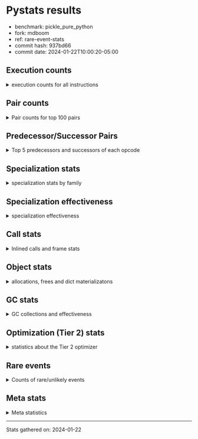 
# Pystats results

- benchmark: pickle_pure_python
- fork: mdboom
- ref: rare-event-stats
- commit hash: 937bd66
- commit date: 2024-01-22T10:00:20-05:00

## Execution counts

<details>
<summary> execution counts for all instructions </summary>

|Name | Count | Self | Cumulative | Miss ratio | 
|---|---:|---:|---:|---:|
| LOAD_FAST | 321,461,040 | 24.9% | 24.9% |  |
| LOAD_ATTR_INSTANCE_VALUE | 110,078,840 | 8.5% | 33.4% |  |
| POP_JUMP_IF_FALSE | 75,776,000 | 5.9% | 39.2% |  |
| STORE_FAST | 64,927,120 | 5.0% | 44.3% |  |
| RESUME_CHECK | 55,372,380 | 4.3% | 48.5% |  |
| LOAD_GLOBAL_BUILTIN | 53,451,940 | 4.1% | 52.7% |  |
| LOAD_CONST | 47,360,000 | 3.7% | 56.3% |  |
| POP_TOP | 40,806,480 | 3.2% | 59.5% |  |
| RETURN_CONST | 35,072,000 | 2.7% | 62.2% |  |
| LOAD_GLOBAL_MODULE | 34,124,200 | 2.6% | 64.9% |  |
| COMPARE_OP_INT | 28,133,200 | 2.2% | 67.0% | 0.8% |
| LOAD_ATTR_METHOD_WITH_VALUES | 28,031,580 | 2.2% | 69.2% |  |
| CALL_PY_EXACT_ARGS | 26,135,880 | 2.0% | 71.2% | 4.9% |
| POP_JUMP_IF_NONE | 21,811,200 | 1.7% | 72.9% |  |
| LOAD_ATTR_METHOD_LAZY_DICT | 21,350,300 | 1.7% | 74.6% |  |
| TO_BOOL_ALWAYS_TRUE | 21,199,200 | 1.6% | 76.2% | 0.4% |
| RETURN_VALUE | 20,377,740 | 1.6% | 77.8% |  |
| LOAD_ATTR_METHOD_NO_DICT | 18,790,220 | 1.5% | 79.2% |  |
| CALL_BUILTIN_O | 18,227,000 | 1.4% | 80.6% |  |
| TO_BOOL_BOOL | 16,050,880 | 1.2% | 81.9% |  |
| PUSH_NULL | 14,618,000 | 1.1% | 83.0% |  |
| LOAD_ATTR_NONDESCRIPTOR_WITH_VALUES | 14,335,860 | 1.1% | 84.1% |  |
| CALL_BUILTIN_FAST | 14,156,400 | 1.1% | 85.2% |  |
| CALL_METHOD_DESCRIPTOR_FAST | 13,849,540 | 1.1% | 86.3% |  |
| POP_JUMP_IF_TRUE | 13,465,600 | 1.0% | 87.3% |  |
| CALL_BOUND_METHOD_EXACT_ARGS | 13,337,240 | 1.0% | 88.4% |  |
| CALL_METHOD_DESCRIPTOR_O | 13,286,360 | 1.0% | 89.4% |  |
| BINARY_OP | 12,472,500 | 1.0% | 90.4% |  |
| IS_OP | 12,262,400 | 0.9% | 91.3% |  |
| LOAD_FAST_LOAD_FAST | 11,878,400 | 0.9% | 92.2% |  |
| CALL_LEN | 10,239,800 | 0.8% | 93.0% |  |
| CALL | 8,228,780 | 0.6% | 93.7% |  |
| CALL_METHOD_DESCRIPTOR_NOARGS | 8,140,700 | 0.6% | 94.3% |  |
| CALL_PY_WITH_DEFAULTS | 7,935,900 | 0.6% | 94.9% |  |
| CALL_TYPE_1 | 6,118,320 | 0.5% | 95.4% |  |
| JUMP_FORWARD | 5,785,600 | 0.4% | 95.8% |  |
| CONTAINS_OP | 5,120,000 | 0.4% | 96.2% |  |
| BUILD_TUPLE | 5,094,480 | 0.4% | 96.6% |  |
| STORE_SUBSCR_DICT | 5,043,180 | 0.4% | 97.0% |  |
| TO_BOOL_INT | 5,043,180 | 0.4% | 97.4% |  |
| CALL_METHOD_DESCRIPTOR_FAST_WITH_KEYWORDS | 4,761,560 | 0.4% | 97.8% |  |
| EXTENDED_ARG | 4,736,000 | 0.4% | 98.1% |  |
| FOR_ITER_LIST | 4,377,540 | 0.3% | 98.5% |  |
| JUMP_BACKWARD | 4,254,720 | 0.3% | 98.8% |  |
| STORE_FAST_STORE_FAST | 3,404,800 | 0.3% | 99.1% |  |
| UNPACK_SEQUENCE_TWO_TUPLE | 3,404,760 | 0.3% | 99.3% |  |
| BINARY_SUBSCR_TUPLE_INT | 1,766,360 | 0.1% | 99.5% |  |
| COMPARE_OP | 1,373,440 | 0.1% | 99.6% |  |
| STORE_ATTR_INSTANCE_VALUE | 1,151,700 | 0.1% | 99.6% |  |
| COPY | 819,200 | 0.1% | 99.7% |  |
| SWAP | 742,400 | 0.1% | 99.8% |  |
| LOAD_ATTR | 543,720 | 0.0% | 99.8% |  |
| NOP | 307,280 | 0.0% | 99.8% |  |
| GET_ITER | 257,360 | 0.0% | 99.9% |  |
| LOAD_ATTR_MODULE | 256,160 | 0.0% | 99.9% |  |
| CALL_BUILTIN_CLASS | 256,000 | 0.0% | 99.9% |  |
| CALL_KW | 204,800 | 0.0% | 99.9% |  |
| CALL_ISINSTANCE | 153,520 | 0.0% | 99.9% |  |
| FOR_ITER_TUPLE | 133,080 | 0.0% | 99.9% |  |
| POP_JUMP_IF_NOT_NONE | 128,000 | 0.0% | 99.9% |  |
| TO_BOOL_NONE | 102,760 | 0.0% | 99.9% | 73.2% |
| INTERPRETER_EXIT | 102,420 | 0.0% | 100.0% |  |
| BUILD_MAP | 102,400 | 0.0% | 100.0% |  |
| EXIT_INIT_CHECK | 76,780 | 0.0% | 100.0% |  |
| CALL_ALLOC_AND_ENTER_INIT | 76,780 | 0.0% | 100.0% |  |
| COMPARE_OP_STR | 76,740 | 0.0% | 100.0% |  |
| TO_BOOL | 52,240 | 0.0% | 100.0% |  |
| BINARY_SUBSCR_LIST_INT | 51,180 | 0.0% | 100.0% |  |
| CALL_FUNCTION_EX | 25,760 | 0.0% | 100.0% |  |
| LOAD_FAST_CHECK | 25,600 | 0.0% | 100.0% |  |
| BINARY_OP_ADD_INT | 25,580 | 0.0% | 100.0% |  |
| BINARY_SUBSCR_DICT | 25,580 | 0.0% | 100.0% |  |
| LOAD_GLOBAL | 4,040 | 0.0% | 100.0% |  |
| FOR_ITER_RANGE | 1,340 | 0.0% | 100.0% |  |
| STORE_ATTR | 600 | 0.0% | 100.0% |  |
| RESUME | 580 | 0.0% | 100.0% |  |
| FOR_ITER | 240 | 0.0% | 100.0% |  |
| LOAD_DEREF | 240 | 0.0% | 100.0% |  |
| BINARY_SUBSCR | 160 | 0.0% | 100.0% |  |
| BUILD_LIST | 80 | 0.0% | 100.0% |  |
| CALL_INTRINSIC_1 | 80 | 0.0% | 100.0% |  |
| COPY_FREE_VARS | 80 | 0.0% | 100.0% |  |
| LIST_EXTEND | 80 | 0.0% | 100.0% |  |
| UNPACK_SEQUENCE | 80 | 0.0% | 100.0% |  |
| BINARY_OP_SUBTRACT_FLOAT | 60 | 0.0% | 100.0% |  |
| LOAD_ATTR_WITH_HINT | 60 | 0.0% | 100.0% |  |
| STORE_SUBSCR | 40 | 0.0% | 100.0% |  |


</details>

## Pair counts

<details>
<summary> Pair counts for top 100 pairs </summary>

|Pair | Count | Self | Cumulative | 
|---|---:|---:|---:|
| LOAD_FAST LOAD_ATTR_INSTANCE_VALUE | 110,077,680 | 8.5% | 8.5% |
| STORE_FAST LOAD_FAST | 53,330,160 | 4.1% | 12.6% |
| POP_JUMP_IF_FALSE LOAD_FAST | 47,616,000 | 3.7% | 16.3% |
| RESUME_CHECK LOAD_FAST | 47,231,600 | 3.7% | 20.0% |
| LOAD_GLOBAL_BUILTIN LOAD_FAST | 40,959,400 | 3.2% | 23.1% |
| RETURN_CONST POP_TOP | 27,084,800 | 2.1% | 25.2% |
| CALL_PY_EXACT_ARGS RESUME_CHECK | 26,111,500 | 2.0% | 27.3% |
| LOAD_FAST POP_JUMP_IF_NONE | 21,811,200 | 1.7% | 28.9% |
| TO_BOOL_ALWAYS_TRUE POP_JUMP_IF_FALSE | 21,197,780 | 1.6% | 30.6% |
| LOAD_ATTR_INSTANCE_VALUE TO_BOOL_ALWAYS_TRUE | 21,197,720 | 1.6% | 32.2% |
| LOAD_ATTR_METHOD_WITH_VALUES LOAD_FAST | 20,018,860 | 1.5% | 33.8% |
| LOAD_FAST LOAD_ATTR_METHOD_WITH_VALUES | 20,018,520 | 1.5% | 35.3% |
| COMPARE_OP_INT POP_JUMP_IF_FALSE | 20,013,980 | 1.5% | 36.9% |
| LOAD_CONST COMPARE_OP_INT | 19,834,300 | 1.5% | 38.4% |
| LOAD_FAST CALL_BUILTIN_O | 18,124,480 | 1.4% | 39.8% |
| LOAD_FAST CALL_PY_EXACT_ARGS | 18,047,520 | 1.4% | 41.2% |
| LOAD_FAST LOAD_CONST | 17,894,400 | 1.4% | 42.6% |
| TO_BOOL_BOOL POP_JUMP_IF_FALSE | 15,641,420 | 1.2% | 43.8% |
| POP_JUMP_IF_NONE LOAD_FAST | 15,616,000 | 1.2% | 45.0% |
| LOAD_FAST PUSH_NULL | 14,336,000 | 1.1% | 46.1% |
| LOAD_FAST LOAD_ATTR_NONDESCRIPTOR_WITH_VALUES | 13,977,480 | 1.1% | 47.2% |
| POP_TOP RETURN_CONST | 13,875,200 | 1.1% | 48.3% |
| CALL_METHOD_DESCRIPTOR_FAST STORE_FAST | 13,849,540 | 1.1% | 49.3% |
| RETURN_VALUE POP_TOP | 13,440,000 | 1.0% | 50.4% |
| LOAD_ATTR_INSTANCE_VALUE LOAD_ATTR_METHOD_LAZY_DICT | 13,337,520 | 1.0% | 51.4% |
| CALL_BOUND_METHOD_EXACT_ARGS RESUME_CHECK | 13,337,240 | 1.0% | 52.4% |
| CALL_METHOD_DESCRIPTOR_O RETURN_VALUE | 13,260,780 | 1.0% | 53.5% |
| LOAD_ATTR_METHOD_LAZY_DICT LOAD_FAST | 13,260,780 | 1.0% | 54.5% |
| LOAD_FAST CALL_METHOD_DESCRIPTOR_O | 13,260,760 | 1.0% | 55.5% |
| POP_TOP LOAD_FAST | 12,335,360 | 1.0% | 56.5% |
| IS_OP POP_JUMP_IF_FALSE | 12,262,400 | 0.9% | 57.4% |
| POP_JUMP_IF_FALSE LOAD_GLOBAL_BUILTIN | 11,186,960 | 0.9% | 58.3% |
| STORE_FAST LOAD_GLOBAL_BUILTIN | 11,186,840 | 0.9% | 59.2% |
| LOAD_ATTR_INSTANCE_VALUE LOAD_CONST | 10,137,380 | 0.8% | 59.9% |
| CALL_LEN STORE_FAST | 10,086,240 | 0.8% | 60.7% |
| LOAD_CONST LOAD_FAST | 8,576,000 | 0.7% | 61.4% |
| LOAD_ATTR_INSTANCE_VALUE STORE_FAST | 8,243,040 | 0.6% | 62.0% |
| POP_JUMP_IF_TRUE LOAD_FAST | 8,140,800 | 0.6% | 62.7% |
| LOAD_ATTR_NONDESCRIPTOR_WITH_VALUES COMPARE_OP_INT | 8,115,040 | 0.6% | 63.3% |
| LOAD_FAST LOAD_ATTR_METHOD_LAZY_DICT | 8,012,680 | 0.6% | 63.9% |
| LOAD_ATTR_METHOD_LAZY_DICT CALL_METHOD_DESCRIPTOR_NOARGS | 8,012,680 | 0.6% | 64.5% |
| POP_JUMP_IF_FALSE RETURN_CONST | 7,961,600 | 0.6% | 65.1% |
| COMPARE_OP_INT POP_JUMP_IF_TRUE | 7,961,540 | 0.6% | 65.8% |
| CALL_PY_WITH_DEFAULTS RESUME_CHECK | 7,935,900 | 0.6% | 66.4% |
| LOAD_ATTR_INSTANCE_VALUE LOAD_ATTR_METHOD_WITH_VALUES | 7,935,880 | 0.6% | 67.0% |
| CALL_METHOD_DESCRIPTOR_NOARGS LOAD_FAST | 7,859,180 | 0.6% | 67.6% |
| LOAD_FAST TO_BOOL_BOOL | 7,859,160 | 0.6% | 68.2% |
| LOAD_ATTR_INSTANCE_VALUE TO_BOOL_BOOL | 7,833,320 | 0.6% | 68.8% |
| PUSH_NULL LOAD_FAST | 7,782,560 | 0.6% | 69.4% |
| RETURN_CONST STORE_FAST | 7,782,400 | 0.6% | 70.0% |
| RESUME_CHECK RETURN_CONST | 7,782,380 | 0.6% | 70.6% |
| CALL_BUILTIN_O CALL_METHOD_DESCRIPTOR_FAST | 7,782,360 | 0.6% | 71.2% |
| LOAD_ATTR_INSTANCE_VALUE LOAD_ATTR_METHOD_NO_DICT | 7,782,360 | 0.6% | 71.8% |
| LOAD_ATTR_METHOD_NO_DICT LOAD_GLOBAL_BUILTIN | 7,782,360 | 0.6% | 72.4% |
| LOAD_ATTR_METHOD_WITH_VALUES CALL_PY_WITH_DEFAULTS | 7,782,360 | 0.6% | 73.0% |
| CALL RESUME_CHECK | 7,731,680 | 0.6% | 73.6% |
| LOAD_FAST CALL_BUILTIN_FAST | 7,679,680 | 0.6% | 74.2% |
| LOAD_FAST CALL | 7,656,240 | 0.6% | 74.8% |
| CALL_BUILTIN_FAST BINARY_OP | 7,654,240 | 0.6% | 75.4% |
| LOAD_GLOBAL_MODULE LOAD_CONST | 7,654,240 | 0.6% | 76.0% |
| LOAD_GLOBAL_MODULE LOAD_GLOBAL_MODULE | 7,654,160 | 0.6% | 76.6% |
| POP_JUMP_IF_FALSE LOAD_GLOBAL_MODULE | 6,911,800 | 0.5% | 77.1% |
| LOAD_ATTR_INSTANCE_VALUE LOAD_FAST | 6,860,740 | 0.5% | 77.6% |
| RETURN_VALUE CALL_BOUND_METHOD_EXACT_ARGS | 6,783,920 | 0.5% | 78.2% |
| CALL_BUILTIN_FAST STORE_FAST | 6,374,220 | 0.5% | 78.7% |
| LOAD_FAST LOAD_GLOBAL_BUILTIN | 6,220,480 | 0.5% | 79.1% |
| LOAD_FAST LOAD_GLOBAL_MODULE | 6,195,000 | 0.5% | 79.6% |
| LOAD_ATTR_INSTANCE_VALUE LOAD_GLOBAL_MODULE | 6,143,600 | 0.5% | 80.1% |
| PUSH_NULL LOAD_FAST_LOAD_FAST | 6,118,400 | 0.5% | 80.6% |
| LOAD_ATTR_METHOD_NO_DICT LOAD_FAST | 6,092,740 | 0.5% | 81.0% |
| LOAD_GLOBAL_MODULE IS_OP | 6,092,740 | 0.5% | 81.5% |
| LOAD_CONST LOAD_GLOBAL_MODULE | 6,092,680 | 0.5% | 82.0% |
| POP_JUMP_IF_NONE LOAD_GLOBAL_BUILTIN | 6,092,680 | 0.5% | 82.5% |
| LOAD_GLOBAL_MODULE CALL_BUILTIN_FAST | 6,092,680 | 0.5% | 82.9% |
| LOAD_FAST_LOAD_FAST CALL_PY_EXACT_ARGS | 6,067,080 | 0.5% | 83.4% |
| CALL_TYPE_1 STORE_FAST | 6,041,580 | 0.5% | 83.9% |
| LOAD_GLOBAL_BUILTIN IS_OP | 6,041,580 | 0.5% | 84.3% |
| LOAD_GLOBAL_BUILTIN STORE_FAST | 6,041,580 | 0.5% | 84.8% |
| LOAD_FAST CALL_METHOD_DESCRIPTOR_FAST | 6,041,560 | 0.5% | 85.3% |
| LOAD_FAST CALL_TYPE_1 | 6,041,560 | 0.5% | 85.7% |
| LOAD_ATTR_NONDESCRIPTOR_WITH_VALUES LOAD_ATTR_METHOD_NO_DICT | 6,041,560 | 0.5% | 86.2% |
| BINARY_OP CALL_BOUND_METHOD_EXACT_ARGS | 5,836,560 | 0.5% | 86.6% |
| JUMP_FORWARD LOAD_FAST | 5,580,800 | 0.4% | 87.1% |
| POP_JUMP_IF_TRUE LOAD_GLOBAL_BUILTIN | 5,324,560 | 0.4% | 87.5% |
| LOAD_FAST CALL_LEN | 5,196,440 | 0.4% | 87.9% |
| CALL_BUILTIN_O LOAD_FAST | 5,119,940 | 0.4% | 88.3% |
| LOAD_FAST_LOAD_FAST BUILD_TUPLE | 5,068,800 | 0.4% | 88.7% |
| LOAD_ATTR_INSTANCE_VALUE CONTAINS_OP | 5,068,760 | 0.4% | 89.1% |
| POP_TOP LOAD_FAST_LOAD_FAST | 5,043,200 | 0.4% | 89.5% |
| BUILD_TUPLE LOAD_FAST | 5,043,200 | 0.4% | 89.9% |
| CONTAINS_OP POP_JUMP_IF_TRUE | 5,043,200 | 0.4% | 90.2% |
| LOAD_GLOBAL_MODULE RETURN_VALUE | 5,043,180 | 0.4% | 90.6% |
| STORE_SUBSCR_DICT RETURN_CONST | 5,043,180 | 0.4% | 91.0% |
| TO_BOOL_INT POP_JUMP_IF_FALSE | 5,043,180 | 0.4% | 91.4% |
| CALL_BUILTIN_O STORE_SUBSCR_DICT | 5,043,160 | 0.4% | 91.8% |
| LOAD_ATTR_INSTANCE_VALUE CALL_LEN | 5,043,160 | 0.4% | 92.2% |
| LOAD_ATTR_INSTANCE_VALUE LOAD_GLOBAL_BUILTIN | 5,043,160 | 0.4% | 92.6% |
| LOAD_ATTR_INSTANCE_VALUE TO_BOOL_INT | 5,043,160 | 0.4% | 93.0% |
| LOAD_CONST LOAD_CONST | 4,966,400 | 0.4% | 93.4% |
| LOAD_FAST LOAD_ATTR_METHOD_NO_DICT | 4,940,560 | 0.4% | 93.7% |


</details>

## Predecessor/Successor Pairs

<details>
<summary> Top 5 predecessors and successors of each opcode </summary>

### CACHE

<details>
<summary> Successors and predecessors for CACHE </summary>

|Successors | Count | Percentage | 
|---|---:|---:|
| RESUME_CHECK | 102,360 | 99.9% |
| RESUME | 60 | 0.1% |


</details>

### BINARY_SUBSCR

<details>
<summary> Successors and predecessors for BINARY_SUBSCR </summary>

|Predecessors | Count | Percentage | 
|---|---:|---:|
| LOAD_CONST | 80 | 50.0% |
| LOAD_FAST | 80 | 50.0% |

|Successors | Count | Percentage | 
|---|---:|---:|
| CALL | 40 | 25.0% |
| STORE_FAST | 40 | 25.0% |
| BINARY_SUBSCR_TUPLE_INT | 40 | 25.0% |
| BINARY_SUBSCR_DICT | 20 | 12.5% |
| BINARY_SUBSCR_LIST_INT | 20 | 12.5% |


</details>

### EXIT_INIT_CHECK

<details>
<summary> Successors and predecessors for EXIT_INIT_CHECK </summary>

|Predecessors | Count | Percentage | 
|---|---:|---:|
| RETURN_CONST | 76,780 | 100.0% |

|Successors | Count | Percentage | 
|---|---:|---:|
| RETURN_VALUE | 76,780 | 100.0% |


</details>

### GET_ITER

<details>
<summary> Successors and predecessors for GET_ITER </summary>

|Predecessors | Count | Percentage | 
|---|---:|---:|
| LOAD_FAST | 231,760 | 90.1% |
| CALL_METHOD_DESCRIPTOR_FAST_WITH_KEYWORDS | 25,580 | 9.9% |
| CALL | 20 | 0.0% |

|Successors | Count | Percentage | 
|---|---:|---:|
| FOR_ITER_LIST | 204,740 | 79.6% |
| FOR_ITER_TUPLE | 52,440 | 20.4% |
| FOR_ITER | 120 | 0.0% |
| FOR_ITER_RANGE | 60 | 0.0% |


</details>

### INTERPRETER_EXIT

<details>
<summary> Successors and predecessors for INTERPRETER_EXIT </summary>

|Predecessors | Count | Percentage | 
|---|---:|---:|
| RETURN_CONST | 102,420 | 100.0% |


</details>

### NOP

<details>
<summary> Successors and predecessors for NOP </summary>

|Predecessors | Count | Percentage | 
|---|---:|---:|
| STORE_FAST | 204,800 | 66.6% |
| STORE_ATTR_INSTANCE_VALUE | 76,780 | 25.0% |
| POP_JUMP_IF_FALSE | 25,600 | 8.3% |
| POP_TOP | 80 | 0.0% |
| STORE_ATTR | 20 | 0.0% |

|Successors | Count | Percentage | 
|---|---:|---:|
| LOAD_GLOBAL_BUILTIN | 204,680 | 66.6% |
| LOAD_FAST | 102,400 | 33.3% |
| LOAD_GLOBAL | 120 | 0.0% |
| LOAD_DEREF | 80 | 0.0% |


</details>

### POP_TOP

<details>
<summary> Successors and predecessors for POP_TOP </summary>

|Predecessors | Count | Percentage | 
|---|---:|---:|
| RETURN_CONST | 27,084,800 | 66.4% |
| RETURN_VALUE | 13,440,000 | 32.9% |
| CALL_BUILTIN_O | 153,560 | 0.4% |
| POP_JUMP_IF_FALSE | 76,800 | 0.2% |
| CALL_FUNCTION_EX | 25,600 | 0.1% |

|Successors | Count | Percentage | 
|---|---:|---:|
| RETURN_CONST | 13,875,200 | 34.0% |
| LOAD_FAST | 12,335,360 | 30.2% |
| LOAD_FAST_LOAD_FAST | 5,043,200 | 12.4% |
| EXTENDED_ARG | 4,736,000 | 11.6% |
| JUMP_BACKWARD | 4,227,840 | 10.4% |


</details>

### PUSH_NULL

<details>
<summary> Successors and predecessors for PUSH_NULL </summary>

|Predecessors | Count | Percentage | 
|---|---:|---:|
| LOAD_FAST | 14,336,000 | 98.1% |
| LOAD_ATTR_MODULE | 230,520 | 1.6% |
| LOAD_ATTR | 51,320 | 0.4% |
| LOAD_DEREF | 160 | 0.0% |

|Successors | Count | Percentage | 
|---|---:|---:|
| LOAD_FAST | 7,782,560 | 53.2% |
| LOAD_FAST_LOAD_FAST | 6,118,400 | 41.9% |
| LOAD_GLOBAL_MODULE | 486,120 | 3.3% |
| CALL | 230,640 | 1.6% |
| LOAD_GLOBAL | 280 | 0.0% |


</details>

### RETURN_VALUE

<details>
<summary> Successors and predecessors for RETURN_VALUE </summary>

|Predecessors | Count | Percentage | 
|---|---:|---:|
| CALL_METHOD_DESCRIPTOR_O | 13,260,780 | 65.1% |
| LOAD_GLOBAL_MODULE | 5,043,180 | 24.7% |
| BINARY_OP | 1,740,820 | 8.5% |
| LOAD_FAST | 128,000 | 0.6% |
| EXIT_INIT_CHECK | 76,780 | 0.4% |

|Successors | Count | Percentage | 
|---|---:|---:|
| POP_TOP | 13,440,000 | 66.0% |
| CALL_BOUND_METHOD_EXACT_ARGS | 6,783,920 | 33.3% |
| LOAD_FAST | 76,780 | 0.4% |
| STORE_FAST | 51,200 | 0.3% |
| UNPACK_SEQUENCE_TWO_TUPLE | 25,560 | 0.1% |


</details>

### STORE_SUBSCR

<details>
<summary> Successors and predecessors for STORE_SUBSCR </summary>

|Predecessors | Count | Percentage | 
|---|---:|---:|
| CALL | 20 | 50.0% |
| CALL_BUILTIN_O | 20 | 50.0% |

|Successors | Count | Percentage | 
|---|---:|---:|
| RETURN_CONST | 20 | 50.0% |
| STORE_SUBSCR_DICT | 20 | 50.0% |


</details>

### TO_BOOL

<details>
<summary> Successors and predecessors for TO_BOOL </summary>

|Predecessors | Count | Percentage | 
|---|---:|---:|
| LOAD_FAST | 51,280 | 98.2% |
| LOAD_ATTR | 220 | 0.4% |
| LOAD_ATTR_INSTANCE_VALUE | 220 | 0.4% |
| TO_BOOL | 200 | 0.4% |
| CALL | 140 | 0.3% |

|Successors | Count | Percentage | 
|---|---:|---:|
| POP_JUMP_IF_TRUE | 51,340 | 98.3% |
| TO_BOOL_BOOL | 320 | 0.6% |
| POP_JUMP_IF_FALSE | 280 | 0.5% |
| TO_BOOL | 200 | 0.4% |
| TO_BOOL_ALWAYS_TRUE | 60 | 0.1% |


</details>

### BINARY_OP

<details>
<summary> Successors and predecessors for BINARY_OP </summary>

|Predecessors | Count | Percentage | 
|---|---:|---:|
| CALL_BUILTIN_FAST | 7,654,240 | 61.4% |
| LOAD_FAST | 4,787,240 | 38.4% |
| LOAD_CONST | 25,640 | 0.2% |
| BINARY_OP | 5,220 | 0.0% |
| CALL | 160 | 0.0% |

|Successors | Count | Percentage | 
|---|---:|---:|
| CALL_BOUND_METHOD_EXACT_ARGS | 5,836,560 | 46.8% |
| LOAD_FAST | 4,787,200 | 38.4% |
| RETURN_VALUE | 1,740,820 | 14.0% |
| CALL_BUILTIN_O | 76,760 | 0.6% |
| LOAD_CONST | 25,600 | 0.2% |


</details>

### BUILD_LIST

<details>
<summary> Successors and predecessors for BUILD_LIST </summary>

|Predecessors | Count | Percentage | 
|---|---:|---:|
| LOAD_FAST | 80 | 100.0% |

|Successors | Count | Percentage | 
|---|---:|---:|
| LOAD_DEREF | 80 | 100.0% |


</details>

### BUILD_MAP

<details>
<summary> Successors and predecessors for BUILD_MAP </summary>

|Predecessors | Count | Percentage | 
|---|---:|---:|
| STORE_ATTR_INSTANCE_VALUE | 76,780 | 75.0% |
| LOAD_FAST | 25,600 | 25.0% |
| STORE_ATTR | 20 | 0.0% |

|Successors | Count | Percentage | 
|---|---:|---:|
| LOAD_FAST | 76,800 | 75.0% |
| CALL_FUNCTION_EX | 25,600 | 25.0% |


</details>

### BUILD_TUPLE

<details>
<summary> Successors and predecessors for BUILD_TUPLE </summary>

|Predecessors | Count | Percentage | 
|---|---:|---:|
| LOAD_FAST_LOAD_FAST | 5,068,800 | 99.5% |
| LOAD_FAST_CHECK | 25,600 | 0.5% |
| LOAD_GLOBAL_MODULE | 60 | 0.0% |
| LOAD_GLOBAL | 20 | 0.0% |

|Successors | Count | Percentage | 
|---|---:|---:|
| LOAD_FAST | 5,043,200 | 99.0% |
| RETURN_VALUE | 25,600 | 0.5% |
| CALL_BUILTIN_FAST | 25,560 | 0.5% |
| STORE_FAST | 80 | 0.0% |
| CALL | 40 | 0.0% |


</details>

### CALL

<details>
<summary> Successors and predecessors for CALL </summary>

|Predecessors | Count | Percentage | 
|---|---:|---:|
| LOAD_FAST | 7,656,240 | 93.0% |
| PUSH_NULL | 230,640 | 2.8% |
| LOAD_ATTR_NONDESCRIPTOR_WITH_VALUES | 179,160 | 2.2% |
| LOAD_FAST_LOAD_FAST | 76,960 | 0.9% |
| LOAD_ATTR_METHOD_LAZY_DICT | 76,840 | 0.9% |

|Successors | Count | Percentage | 
|---|---:|---:|
| RESUME_CHECK | 7,731,680 | 94.0% |
| CALL_BUILTIN_CLASS | 179,200 | 2.2% |
| STORE_FAST | 154,220 | 1.9% |
| LOAD_FAST | 153,820 | 1.9% |
| CALL | 6,800 | 0.1% |


</details>

### CALL_FUNCTION_EX

<details>
<summary> Successors and predecessors for CALL_FUNCTION_EX </summary>

|Predecessors | Count | Percentage | 
|---|---:|---:|
| BUILD_MAP | 25,600 | 99.4% |
| CALL_INTRINSIC_1 | 80 | 0.3% |
| LOAD_FAST | 80 | 0.3% |

|Successors | Count | Percentage | 
|---|---:|---:|
| POP_TOP | 25,600 | 99.4% |
| COPY_FREE_VARS | 80 | 0.3% |
| RESUME_CHECK | 60 | 0.2% |
| RESUME | 20 | 0.1% |


</details>

### CALL_INTRINSIC_1

<details>
<summary> Successors and predecessors for CALL_INTRINSIC_1 </summary>

|Predecessors | Count | Percentage | 
|---|---:|---:|
| LIST_EXTEND | 80 | 100.0% |

|Successors | Count | Percentage | 
|---|---:|---:|
| CALL_FUNCTION_EX | 80 | 100.0% |


</details>

### CALL_KW

<details>
<summary> Successors and predecessors for CALL_KW </summary>

|Predecessors | Count | Percentage | 
|---|---:|---:|
| LOAD_CONST | 204,800 | 100.0% |

|Successors | Count | Percentage | 
|---|---:|---:|
| RESUME_CHECK | 76,800 | 37.5% |
| LOAD_ATTR_METHOD_WITH_VALUES | 76,760 | 37.5% |
| POP_TOP | 25,600 | 12.5% |
| STORE_FAST | 25,600 | 12.5% |
| LOAD_ATTR | 40 | 0.0% |


</details>

### COMPARE_OP

<details>
<summary> Successors and predecessors for COMPARE_OP </summary>

|Predecessors | Count | Percentage | 
|---|---:|---:|
| LOAD_CONST | 722,620 | 52.6% |
| COPY | 640,080 | 46.6% |
| COMPARE_OP | 6,420 | 0.5% |
| COMPARE_OP_INT | 4,120 | 0.3% |
| LOAD_ATTR | 80 | 0.0% |

|Successors | Count | Percentage | 
|---|---:|---:|
| POP_JUMP_IF_FALSE | 1,362,080 | 99.2% |
| COMPARE_OP | 6,420 | 0.5% |
| COMPARE_OP_INT | 4,780 | 0.3% |
| POP_JUMP_IF_TRUE | 60 | 0.0% |
| COMPARE_OP_STR | 60 | 0.0% |


</details>

### CONTAINS_OP

<details>
<summary> Successors and predecessors for CONTAINS_OP </summary>

|Predecessors | Count | Percentage | 
|---|---:|---:|
| LOAD_ATTR_INSTANCE_VALUE | 5,068,760 | 99.0% |
| LOAD_FAST | 51,200 | 1.0% |
| LOAD_ATTR | 40 | 0.0% |

|Successors | Count | Percentage | 
|---|---:|---:|
| POP_JUMP_IF_TRUE | 5,043,200 | 98.5% |
| POP_JUMP_IF_FALSE | 76,800 | 1.5% |


</details>

### COPY

<details>
<summary> Successors and predecessors for COPY </summary>

|Predecessors | Count | Percentage | 
|---|---:|---:|
| SWAP | 742,400 | 90.6% |
| LOAD_FAST | 76,800 | 9.4% |

|Successors | Count | Percentage | 
|---|---:|---:|
| COMPARE_OP | 640,080 | 78.1% |
| COMPARE_OP_INT | 102,320 | 12.5% |
| TO_BOOL_BOOL | 76,760 | 9.4% |
| TO_BOOL | 40 | 0.0% |


</details>

### COPY_FREE_VARS

<details>
<summary> Successors and predecessors for COPY_FREE_VARS </summary>

|Predecessors | Count | Percentage | 
|---|---:|---:|
| CALL_FUNCTION_EX | 80 | 100.0% |

|Successors | Count | Percentage | 
|---|---:|---:|
| RESUME_CHECK | 60 | 75.0% |
| RESUME | 20 | 25.0% |


</details>

### EXTENDED_ARG

<details>
<summary> Successors and predecessors for EXTENDED_ARG </summary>

|Predecessors | Count | Percentage | 
|---|---:|---:|
| POP_TOP | 4,736,000 | 100.0% |

|Successors | Count | Percentage | 
|---|---:|---:|
| JUMP_FORWARD | 4,736,000 | 100.0% |


</details>

### FOR_ITER

<details>
<summary> Successors and predecessors for FOR_ITER </summary>

|Predecessors | Count | Percentage | 
|---|---:|---:|
| GET_ITER | 120 | 50.0% |
| JUMP_BACKWARD | 120 | 50.0% |

|Successors | Count | Percentage | 
|---|---:|---:|
| STORE_FAST | 100 | 41.7% |
| FOR_ITER_LIST | 60 | 25.0% |
| FOR_ITER_TUPLE | 40 | 16.7% |
| UNPACK_SEQUENCE | 20 | 8.3% |
| FOR_ITER_RANGE | 20 | 8.3% |


</details>

### IS_OP

<details>
<summary> Successors and predecessors for IS_OP </summary>

|Predecessors | Count | Percentage | 
|---|---:|---:|
| LOAD_GLOBAL_MODULE | 6,092,740 | 49.7% |
| LOAD_GLOBAL_BUILTIN | 6,041,580 | 49.3% |
| CALL_TYPE_1 | 76,740 | 0.6% |
| LOAD_FAST_LOAD_FAST | 51,200 | 0.4% |
| LOAD_GLOBAL | 80 | 0.0% |

|Successors | Count | Percentage | 
|---|---:|---:|
| POP_JUMP_IF_FALSE | 12,262,400 | 100.0% |


</details>

### JUMP_BACKWARD

<details>
<summary> Successors and predecessors for JUMP_BACKWARD </summary>

|Predecessors | Count | Percentage | 
|---|---:|---:|
| POP_TOP | 4,227,840 | 99.4% |
| STORE_FAST | 25,600 | 0.6% |
| FOR_ITER_TUPLE | 1,280 | 0.0% |

|Successors | Count | Percentage | 
|---|---:|---:|
| FOR_ITER_LIST | 4,172,740 | 98.1% |
| FOR_ITER_TUPLE | 80,600 | 1.9% |
| FOR_ITER_RANGE | 1,260 | 0.0% |
| FOR_ITER | 120 | 0.0% |


</details>

### JUMP_FORWARD

<details>
<summary> Successors and predecessors for JUMP_FORWARD </summary>

|Predecessors | Count | Percentage | 
|---|---:|---:|
| EXTENDED_ARG | 4,736,000 | 81.9% |
| POP_JUMP_IF_FALSE | 614,400 | 10.6% |
| POP_TOP | 409,600 | 7.1% |
| STORE_FAST | 25,600 | 0.4% |

|Successors | Count | Percentage | 
|---|---:|---:|
| LOAD_FAST | 5,580,800 | 96.5% |
| LOAD_FAST_LOAD_FAST | 179,200 | 3.1% |
| LOAD_GLOBAL_BUILTIN | 25,560 | 0.4% |
| LOAD_GLOBAL | 40 | 0.0% |


</details>

### LIST_EXTEND

<details>
<summary> Successors and predecessors for LIST_EXTEND </summary>

|Predecessors | Count | Percentage | 
|---|---:|---:|
| LOAD_DEREF | 80 | 100.0% |

|Successors | Count | Percentage | 
|---|---:|---:|
| CALL_INTRINSIC_1 | 80 | 100.0% |


</details>

### LOAD_ATTR

<details>
<summary> Successors and predecessors for LOAD_ATTR </summary>

|Predecessors | Count | Percentage | 
|---|---:|---:|
| LOAD_FAST | 361,960 | 66.6% |
| LOAD_ATTR_INSTANCE_VALUE | 153,680 | 28.3% |
| LOAD_GLOBAL_MODULE | 25,720 | 4.7% |
| LOAD_ATTR | 1,940 | 0.4% |
| LOAD_FAST_LOAD_FAST | 160 | 0.0% |

|Successors | Count | Percentage | 
|---|---:|---:|
| STORE_FAST | 256,200 | 47.1% |
| LOAD_FAST | 230,900 | 42.5% |
| PUSH_NULL | 51,320 | 9.4% |
| LOAD_ATTR | 1,940 | 0.4% |
| LOAD_ATTR_INSTANCE_VALUE | 1,160 | 0.2% |


</details>

### LOAD_CONST

<details>
<summary> Successors and predecessors for LOAD_CONST </summary>

|Predecessors | Count | Percentage | 
|---|---:|---:|
| LOAD_FAST | 17,894,400 | 37.8% |
| LOAD_ATTR_INSTANCE_VALUE | 10,137,380 | 21.4% |
| LOAD_GLOBAL_MODULE | 7,654,240 | 16.2% |
| LOAD_CONST | 4,966,400 | 10.5% |
| LOAD_ATTR_METHOD_NO_DICT | 4,787,140 | 10.1% |

|Successors | Count | Percentage | 
|---|---:|---:|
| COMPARE_OP_INT | 19,834,300 | 41.9% |
| LOAD_FAST | 8,576,000 | 18.1% |
| LOAD_GLOBAL_MODULE | 6,092,680 | 12.9% |
| LOAD_CONST | 4,966,400 | 10.5% |
| CALL_METHOD_DESCRIPTOR_FAST_WITH_KEYWORDS | 4,761,520 | 10.1% |


</details>

### LOAD_DEREF

<details>
<summary> Successors and predecessors for LOAD_DEREF </summary>

|Predecessors | Count | Percentage | 
|---|---:|---:|
| NOP | 80 | 33.3% |
| BUILD_LIST | 80 | 33.3% |
| RESUME_CHECK | 60 | 25.0% |
| RESUME | 20 | 8.3% |

|Successors | Count | Percentage | 
|---|---:|---:|
| PUSH_NULL | 160 | 66.7% |
| LIST_EXTEND | 80 | 33.3% |


</details>

### LOAD_FAST

<details>
<summary> Successors and predecessors for LOAD_FAST </summary>

|Predecessors | Count | Percentage | 
|---|---:|---:|
| STORE_FAST | 53,330,160 | 16.6% |
| POP_JUMP_IF_FALSE | 47,616,000 | 14.8% |
| RESUME_CHECK | 47,231,600 | 14.7% |
| LOAD_GLOBAL_BUILTIN | 40,959,400 | 12.7% |
| LOAD_ATTR_METHOD_WITH_VALUES | 20,018,860 | 6.2% |

|Successors | Count | Percentage | 
|---|---:|---:|
| LOAD_ATTR_INSTANCE_VALUE | 110,077,680 | 34.2% |
| POP_JUMP_IF_NONE | 21,811,200 | 6.8% |
| LOAD_ATTR_METHOD_WITH_VALUES | 20,018,520 | 6.2% |
| CALL_BUILTIN_O | 18,124,480 | 5.6% |
| CALL_PY_EXACT_ARGS | 18,047,520 | 5.6% |


</details>

### LOAD_FAST_CHECK

<details>
<summary> Successors and predecessors for LOAD_FAST_CHECK </summary>

|Predecessors | Count | Percentage | 
|---|---:|---:|
| LOAD_FAST | 25,600 | 100.0% |

|Successors | Count | Percentage | 
|---|---:|---:|
| BUILD_TUPLE | 25,600 | 100.0% |


</details>

### LOAD_FAST_LOAD_FAST

<details>
<summary> Successors and predecessors for LOAD_FAST_LOAD_FAST </summary>

|Predecessors | Count | Percentage | 
|---|---:|---:|
| PUSH_NULL | 6,118,400 | 51.5% |
| POP_TOP | 5,043,200 | 42.5% |
| LOAD_GLOBAL_MODULE | 307,100 | 2.6% |
| JUMP_FORWARD | 179,200 | 1.5% |
| POP_JUMP_IF_NONE | 76,800 | 0.6% |

|Successors | Count | Percentage | 
|---|---:|---:|
| CALL_PY_EXACT_ARGS | 6,067,080 | 51.1% |
| BUILD_TUPLE | 5,068,800 | 42.7% |
| LOAD_ATTR_NONDESCRIPTOR_WITH_VALUES | 358,240 | 3.0% |
| STORE_ATTR_INSTANCE_VALUE | 153,520 | 1.3% |
| CALL | 76,960 | 0.6% |


</details>

### LOAD_GLOBAL

<details>
<summary> Successors and predecessors for LOAD_GLOBAL </summary>

|Predecessors | Count | Percentage | 
|---|---:|---:|
| LOAD_FAST | 520 | 12.9% |
| STORE_FAST | 520 | 12.9% |
| POP_JUMP_IF_FALSE | 440 | 10.9% |
| PUSH_NULL | 280 | 6.9% |
| LOAD_GLOBAL | 260 | 6.4% |

|Successors | Count | Percentage | 
|---|---:|---:|
| LOAD_GLOBAL_MODULE | 1,080 | 26.7% |
| LOAD_GLOBAL_BUILTIN | 940 | 23.3% |
| LOAD_FAST | 740 | 18.3% |
| CALL | 380 | 9.4% |
| LOAD_GLOBAL | 260 | 6.4% |


</details>

### POP_JUMP_IF_FALSE

<details>
<summary> Successors and predecessors for POP_JUMP_IF_FALSE </summary>

|Predecessors | Count | Percentage | 
|---|---:|---:|
| TO_BOOL_ALWAYS_TRUE | 21,197,780 | 28.0% |
| COMPARE_OP_INT | 20,013,980 | 26.4% |
| TO_BOOL_BOOL | 15,641,420 | 20.6% |
| IS_OP | 12,262,400 | 16.2% |
| TO_BOOL_INT | 5,043,180 | 6.7% |

|Successors | Count | Percentage | 
|---|---:|---:|
| LOAD_FAST | 47,616,000 | 62.8% |
| LOAD_GLOBAL_BUILTIN | 11,186,960 | 14.8% |
| RETURN_CONST | 7,961,600 | 10.5% |
| LOAD_GLOBAL_MODULE | 6,911,800 | 9.1% |
| LOAD_CONST | 1,382,400 | 1.8% |


</details>

### POP_JUMP_IF_NONE

<details>
<summary> Successors and predecessors for POP_JUMP_IF_NONE </summary>

|Predecessors | Count | Percentage | 
|---|---:|---:|
| LOAD_FAST | 21,811,200 | 100.0% |

|Successors | Count | Percentage | 
|---|---:|---:|
| LOAD_FAST | 15,616,000 | 71.6% |
| LOAD_GLOBAL_BUILTIN | 6,092,680 | 27.9% |
| LOAD_FAST_LOAD_FAST | 76,800 | 0.4% |
| RETURN_CONST | 25,600 | 0.1% |
| LOAD_GLOBAL | 120 | 0.0% |


</details>

### POP_JUMP_IF_NOT_NONE

<details>
<summary> Successors and predecessors for POP_JUMP_IF_NOT_NONE </summary>

|Predecessors | Count | Percentage | 
|---|---:|---:|
| LOAD_FAST | 128,000 | 100.0% |

|Successors | Count | Percentage | 
|---|---:|---:|
| LOAD_FAST | 76,800 | 60.0% |
| LOAD_GLOBAL_BUILTIN | 25,560 | 20.0% |
| LOAD_GLOBAL_MODULE | 25,560 | 20.0% |
| LOAD_GLOBAL | 80 | 0.1% |


</details>

### POP_JUMP_IF_TRUE

<details>
<summary> Successors and predecessors for POP_JUMP_IF_TRUE </summary>

|Predecessors | Count | Percentage | 
|---|---:|---:|
| COMPARE_OP_INT | 7,961,540 | 59.1% |
| CONTAINS_OP | 5,043,200 | 37.5% |
| TO_BOOL_BOOL | 409,460 | 3.0% |
| TO_BOOL | 51,340 | 0.4% |
| COMPARE_OP | 60 | 0.0% |

|Successors | Count | Percentage | 
|---|---:|---:|
| LOAD_FAST | 8,140,800 | 60.5% |
| LOAD_GLOBAL_BUILTIN | 5,324,560 | 39.5% |
| LOAD_GLOBAL | 240 | 0.0% |


</details>

### RETURN_CONST

<details>
<summary> Successors and predecessors for RETURN_CONST </summary>

|Predecessors | Count | Percentage | 
|---|---:|---:|
| POP_TOP | 13,875,200 | 39.6% |
| POP_JUMP_IF_FALSE | 7,961,600 | 22.7% |
| RESUME_CHECK | 7,782,380 | 22.2% |
| STORE_SUBSCR_DICT | 5,043,180 | 14.4% |
| STORE_ATTR_INSTANCE_VALUE | 383,900 | 1.1% |

|Successors | Count | Percentage | 
|---|---:|---:|
| POP_TOP | 27,084,800 | 77.2% |
| STORE_FAST | 7,782,400 | 22.2% |
| INTERPRETER_EXIT | 102,420 | 0.3% |
| EXIT_INIT_CHECK | 76,780 | 0.2% |
| RETURN_VALUE | 25,600 | 0.1% |


</details>

### STORE_ATTR

<details>
<summary> Successors and predecessors for STORE_ATTR </summary>

|Predecessors | Count | Percentage | 
|---|---:|---:|
| LOAD_FAST | 520 | 86.7% |
| LOAD_FAST_LOAD_FAST | 80 | 13.3% |

|Successors | Count | Percentage | 
|---|---:|---:|
| STORE_ATTR_INSTANCE_VALUE | 300 | 50.0% |
| RETURN_CONST | 100 | 16.7% |
| LOAD_FAST | 80 | 13.3% |
| LOAD_CONST | 40 | 6.7% |
| LOAD_GLOBAL | 40 | 6.7% |


</details>

### STORE_FAST

<details>
<summary> Successors and predecessors for STORE_FAST </summary>

|Predecessors | Count | Percentage | 
|---|---:|---:|
| CALL_METHOD_DESCRIPTOR_FAST | 13,849,540 | 21.3% |
| CALL_LEN | 10,086,240 | 15.5% |
| LOAD_ATTR_INSTANCE_VALUE | 8,243,040 | 12.7% |
| RETURN_CONST | 7,782,400 | 12.0% |
| CALL_BUILTIN_FAST | 6,374,220 | 9.8% |

|Successors | Count | Percentage | 
|---|---:|---:|
| LOAD_FAST | 53,330,160 | 82.1% |
| LOAD_GLOBAL_BUILTIN | 11,186,840 | 17.2% |
| NOP | 204,800 | 0.3% |
| LOAD_GLOBAL_MODULE | 102,400 | 0.2% |
| JUMP_BACKWARD | 25,600 | 0.0% |


</details>

### STORE_FAST_STORE_FAST

<details>
<summary> Successors and predecessors for STORE_FAST_STORE_FAST </summary>

|Predecessors | Count | Percentage | 
|---|---:|---:|
| UNPACK_SEQUENCE_TWO_TUPLE | 3,404,760 | 100.0% |
| UNPACK_SEQUENCE | 40 | 0.0% |

|Successors | Count | Percentage | 
|---|---:|---:|
| LOAD_FAST | 3,379,200 | 99.2% |
| LOAD_FAST_LOAD_FAST | 25,600 | 0.8% |


</details>

### SWAP

<details>
<summary> Successors and predecessors for SWAP </summary>

|Predecessors | Count | Percentage | 
|---|---:|---:|
| LOAD_FAST | 742,400 | 100.0% |

|Successors | Count | Percentage | 
|---|---:|---:|
| COPY | 742,400 | 100.0% |


</details>

### UNPACK_SEQUENCE

<details>
<summary> Successors and predecessors for UNPACK_SEQUENCE </summary>

|Predecessors | Count | Percentage | 
|---|---:|---:|
| RETURN_VALUE | 40 | 50.0% |
| FOR_ITER | 20 | 25.0% |
| FOR_ITER_LIST | 20 | 25.0% |

|Successors | Count | Percentage | 
|---|---:|---:|
| STORE_FAST_STORE_FAST | 40 | 50.0% |
| UNPACK_SEQUENCE_TWO_TUPLE | 40 | 50.0% |


</details>

### RESUME

<details>
<summary> Successors and predecessors for RESUME </summary>

|Predecessors | Count | Percentage | 
|---|---:|---:|
| CALL | 360 | 62.1% |
| CALL_PY_EXACT_ARGS | 120 | 20.7% |
| CACHE | 60 | 10.3% |
| CALL_FUNCTION_EX | 20 | 3.4% |
| COPY_FREE_VARS | 20 | 3.4% |

|Successors | Count | Percentage | 
|---|---:|---:|
| LOAD_FAST | 400 | 69.0% |
| LOAD_GLOBAL | 120 | 20.7% |
| LOAD_DEREF | 20 | 3.4% |
| LOAD_FAST_LOAD_FAST | 20 | 3.4% |
| RETURN_CONST | 20 | 3.4% |


</details>

### BINARY_OP_ADD_INT

<details>
<summary> Successors and predecessors for BINARY_OP_ADD_INT </summary>

|Predecessors | Count | Percentage | 
|---|---:|---:|
| LOAD_CONST | 25,560 | 99.9% |
| BINARY_OP | 20 | 0.1% |

|Successors | Count | Percentage | 
|---|---:|---:|
| STORE_FAST | 25,580 | 100.0% |


</details>

### BINARY_OP_SUBTRACT_FLOAT

<details>
<summary> Successors and predecessors for BINARY_OP_SUBTRACT_FLOAT </summary>

|Predecessors | Count | Percentage | 
|---|---:|---:|
| LOAD_FAST | 40 | 66.7% |
| BINARY_OP | 20 | 33.3% |

|Successors | Count | Percentage | 
|---|---:|---:|
| RETURN_VALUE | 60 | 100.0% |


</details>

### BINARY_SUBSCR_DICT

<details>
<summary> Successors and predecessors for BINARY_SUBSCR_DICT </summary>

|Predecessors | Count | Percentage | 
|---|---:|---:|
| LOAD_FAST | 25,560 | 99.9% |
| BINARY_SUBSCR | 20 | 0.1% |

|Successors | Count | Percentage | 
|---|---:|---:|
| STORE_FAST | 25,580 | 100.0% |


</details>

### BINARY_SUBSCR_LIST_INT

<details>
<summary> Successors and predecessors for BINARY_SUBSCR_LIST_INT </summary>

|Predecessors | Count | Percentage | 
|---|---:|---:|
| LOAD_FAST | 51,160 | 100.0% |
| BINARY_SUBSCR | 20 | 0.0% |

|Successors | Count | Percentage | 
|---|---:|---:|
| CALL_BOUND_METHOD_EXACT_ARGS | 51,160 | 100.0% |
| CALL | 20 | 0.0% |


</details>

### BINARY_SUBSCR_TUPLE_INT

<details>
<summary> Successors and predecessors for BINARY_SUBSCR_TUPLE_INT </summary>

|Predecessors | Count | Percentage | 
|---|---:|---:|
| LOAD_CONST | 1,766,320 | 100.0% |
| BINARY_SUBSCR | 40 | 0.0% |

|Successors | Count | Percentage | 
|---|---:|---:|
| CALL_PY_EXACT_ARGS | 1,740,760 | 98.6% |
| STORE_FAST | 25,580 | 1.4% |
| CALL | 20 | 0.0% |


</details>

### CALL_ALLOC_AND_ENTER_INIT

<details>
<summary> Successors and predecessors for CALL_ALLOC_AND_ENTER_INIT </summary>

|Predecessors | Count | Percentage | 
|---|---:|---:|
| LOAD_ATTR_INSTANCE_VALUE | 76,760 | 100.0% |
| CALL | 20 | 0.0% |

|Successors | Count | Percentage | 
|---|---:|---:|
| RESUME_CHECK | 76,780 | 100.0% |


</details>

### CALL_BOUND_METHOD_EXACT_ARGS

<details>
<summary> Successors and predecessors for CALL_BOUND_METHOD_EXACT_ARGS </summary>

|Predecessors | Count | Percentage | 
|---|---:|---:|
| RETURN_VALUE | 6,783,920 | 50.9% |
| BINARY_OP | 5,836,560 | 43.8% |
| LOAD_GLOBAL_MODULE | 665,240 | 5.0% |
| BINARY_SUBSCR_LIST_INT | 51,160 | 0.4% |
| CALL | 360 | 0.0% |

|Successors | Count | Percentage | 
|---|---:|---:|
| RESUME_CHECK | 13,337,240 | 100.0% |


</details>

### CALL_BUILTIN_CLASS

<details>
<summary> Successors and predecessors for CALL_BUILTIN_CLASS </summary>

|Predecessors | Count | Percentage | 
|---|---:|---:|
| CALL | 179,200 | 70.0% |
| LOAD_FAST | 76,800 | 30.0% |

|Successors | Count | Percentage | 
|---|---:|---:|
| STORE_FAST | 179,220 | 70.0% |
| LOAD_FAST | 76,780 | 30.0% |


</details>

### CALL_BUILTIN_FAST

<details>
<summary> Successors and predecessors for CALL_BUILTIN_FAST </summary>

|Predecessors | Count | Percentage | 
|---|---:|---:|
| LOAD_FAST | 7,679,680 | 54.2% |
| LOAD_GLOBAL_MODULE | 6,092,680 | 43.0% |
| LOAD_CONST | 153,440 | 1.1% |
| CALL_LEN | 76,760 | 0.5% |
| LOAD_ATTR_INSTANCE_VALUE | 76,760 | 0.5% |

|Successors | Count | Percentage | 
|---|---:|---:|
| BINARY_OP | 7,654,240 | 54.1% |
| STORE_FAST | 6,374,220 | 45.0% |
| TO_BOOL_BOOL | 102,320 | 0.7% |
| LOAD_ATTR_METHOD_NO_DICT | 25,560 | 0.2% |
| TO_BOOL | 40 | 0.0% |


</details>

### CALL_BUILTIN_O

<details>
<summary> Successors and predecessors for CALL_BUILTIN_O </summary>

|Predecessors | Count | Percentage | 
|---|---:|---:|
| LOAD_FAST | 18,124,480 | 99.4% |
| BINARY_OP | 76,760 | 0.4% |
| LOAD_ATTR_INSTANCE_VALUE | 25,560 | 0.1% |
| CALL | 200 | 0.0% |

|Successors | Count | Percentage | 
|---|---:|---:|
| CALL_METHOD_DESCRIPTOR_FAST | 7,782,360 | 42.7% |
| LOAD_FAST | 5,119,940 | 28.1% |
| STORE_SUBSCR_DICT | 5,043,160 | 27.7% |
| POP_TOP | 153,560 | 0.8% |
| RETURN_VALUE | 76,780 | 0.4% |


</details>

### CALL_ISINSTANCE

<details>
<summary> Successors and predecessors for CALL_ISINSTANCE </summary>

|Predecessors | Count | Percentage | 
|---|---:|---:|
| LOAD_GLOBAL_MODULE | 76,760 | 50.0% |
| LOAD_GLOBAL_BUILTIN | 76,680 | 49.9% |
| CALL | 80 | 0.1% |

|Successors | Count | Percentage | 
|---|---:|---:|
| TO_BOOL_BOOL | 153,440 | 99.9% |
| TO_BOOL | 80 | 0.1% |


</details>

### CALL_LEN

<details>
<summary> Successors and predecessors for CALL_LEN </summary>

|Predecessors | Count | Percentage | 
|---|---:|---:|
| LOAD_FAST | 5,196,440 | 50.7% |
| LOAD_ATTR_INSTANCE_VALUE | 5,043,160 | 49.3% |
| CALL | 200 | 0.0% |

|Successors | Count | Percentage | 
|---|---:|---:|
| STORE_FAST | 10,086,240 | 98.5% |
| LOAD_FAST | 76,780 | 0.7% |
| CALL_BUILTIN_FAST | 76,760 | 0.7% |
| CALL | 20 | 0.0% |


</details>

### CALL_METHOD_DESCRIPTOR_FAST

<details>
<summary> Successors and predecessors for CALL_METHOD_DESCRIPTOR_FAST </summary>

|Predecessors | Count | Percentage | 
|---|---:|---:|
| CALL_BUILTIN_O | 7,782,360 | 56.2% |
| LOAD_FAST | 6,041,560 | 43.6% |
| LOAD_GLOBAL_MODULE | 25,560 | 0.2% |
| CALL | 60 | 0.0% |

|Successors | Count | Percentage | 
|---|---:|---:|
| STORE_FAST | 13,849,540 | 100.0% |


</details>

### CALL_METHOD_DESCRIPTOR_FAST_WITH_KEYWORDS

<details>
<summary> Successors and predecessors for CALL_METHOD_DESCRIPTOR_FAST_WITH_KEYWORDS </summary>

|Predecessors | Count | Percentage | 
|---|---:|---:|
| LOAD_CONST | 4,761,520 | 100.0% |
| CALL | 40 | 0.0% |

|Successors | Count | Percentage | 
|---|---:|---:|
| STORE_FAST | 4,735,980 | 99.5% |
| GET_ITER | 25,580 | 0.5% |


</details>

### CALL_METHOD_DESCRIPTOR_NOARGS

<details>
<summary> Successors and predecessors for CALL_METHOD_DESCRIPTOR_NOARGS </summary>

|Predecessors | Count | Percentage | 
|---|---:|---:|
| LOAD_ATTR_METHOD_LAZY_DICT | 8,012,680 | 98.4% |
| LOAD_ATTR_METHOD_NO_DICT | 127,920 | 1.6% |
| CALL | 100 | 0.0% |

|Successors | Count | Percentage | 
|---|---:|---:|
| LOAD_FAST | 7,859,180 | 96.5% |
| LOAD_CONST | 102,360 | 1.3% |
| CALL_PY_EXACT_ARGS | 102,360 | 1.3% |
| STORE_FAST | 76,780 | 0.9% |
| CALL | 20 | 0.0% |


</details>

### CALL_METHOD_DESCRIPTOR_O

<details>
<summary> Successors and predecessors for CALL_METHOD_DESCRIPTOR_O </summary>

|Predecessors | Count | Percentage | 
|---|---:|---:|
| LOAD_FAST | 13,260,760 | 99.8% |
| LOAD_CONST | 25,560 | 0.2% |
| CALL | 40 | 0.0% |

|Successors | Count | Percentage | 
|---|---:|---:|
| RETURN_VALUE | 13,260,780 | 99.8% |
| LOAD_CONST | 25,580 | 0.2% |


</details>

### CALL_PY_EXACT_ARGS

<details>
<summary> Successors and predecessors for CALL_PY_EXACT_ARGS </summary>

|Predecessors | Count | Percentage | 
|---|---:|---:|
| LOAD_FAST | 18,047,520 | 69.1% |
| LOAD_FAST_LOAD_FAST | 6,067,080 | 23.2% |
| BINARY_SUBSCR_TUPLE_INT | 1,740,760 | 6.7% |
| LOAD_ATTR_METHOD_WITH_VALUES | 153,520 | 0.6% |
| CALL_METHOD_DESCRIPTOR_NOARGS | 102,360 | 0.4% |

|Successors | Count | Percentage | 
|---|---:|---:|
| RESUME_CHECK | 26,111,500 | 99.9% |
| CALL_PY_EXACT_ARGS | 24,260 | 0.1% |
| RESUME | 120 | 0.0% |


</details>

### CALL_PY_WITH_DEFAULTS

<details>
<summary> Successors and predecessors for CALL_PY_WITH_DEFAULTS </summary>

|Predecessors | Count | Percentage | 
|---|---:|---:|
| LOAD_ATTR_METHOD_WITH_VALUES | 7,782,360 | 98.1% |
| LOAD_FAST | 153,440 | 1.9% |
| CALL | 100 | 0.0% |

|Successors | Count | Percentage | 
|---|---:|---:|
| RESUME_CHECK | 7,935,900 | 100.0% |


</details>

### CALL_TYPE_1

<details>
<summary> Successors and predecessors for CALL_TYPE_1 </summary>

|Predecessors | Count | Percentage | 
|---|---:|---:|
| LOAD_FAST | 6,041,560 | 98.7% |
| LOAD_CONST | 51,120 | 0.8% |
| LOAD_GLOBAL_BUILTIN | 25,560 | 0.4% |
| CALL | 80 | 0.0% |

|Successors | Count | Percentage | 
|---|---:|---:|
| STORE_FAST | 6,041,580 | 98.7% |
| IS_OP | 76,740 | 1.3% |


</details>

### COMPARE_OP_INT

<details>
<summary> Successors and predecessors for COMPARE_OP_INT </summary>

|Predecessors | Count | Percentage | 
|---|---:|---:|
| LOAD_CONST | 19,834,300 | 70.5% |
| LOAD_ATTR_NONDESCRIPTOR_WITH_VALUES | 8,115,040 | 28.8% |
| COPY | 102,320 | 0.4% |
| LOAD_GLOBAL_MODULE | 76,760 | 0.3% |
| COMPARE_OP | 4,780 | 0.0% |

|Successors | Count | Percentage | 
|---|---:|---:|
| POP_JUMP_IF_FALSE | 20,013,980 | 71.1% |
| POP_JUMP_IF_TRUE | 7,961,540 | 28.3% |
| LOAD_FAST | 153,560 | 0.5% |
| COMPARE_OP | 4,120 | 0.0% |


</details>

### COMPARE_OP_STR

<details>
<summary> Successors and predecessors for COMPARE_OP_STR </summary>

|Predecessors | Count | Percentage | 
|---|---:|---:|
| LOAD_CONST | 76,680 | 99.9% |
| COMPARE_OP | 60 | 0.1% |

|Successors | Count | Percentage | 
|---|---:|---:|
| POP_JUMP_IF_FALSE | 76,740 | 100.0% |


</details>

### FOR_ITER_LIST

<details>
<summary> Successors and predecessors for FOR_ITER_LIST </summary>

|Predecessors | Count | Percentage | 
|---|---:|---:|
| JUMP_BACKWARD | 4,172,740 | 95.3% |
| GET_ITER | 204,740 | 4.7% |
| FOR_ITER | 60 | 0.0% |

|Successors | Count | Percentage | 
|---|---:|---:|
| UNPACK_SEQUENCE_TWO_TUPLE | 3,379,160 | 77.2% |
| STORE_FAST | 793,560 | 18.1% |
| LOAD_FAST | 204,800 | 4.7% |
| UNPACK_SEQUENCE | 20 | 0.0% |


</details>

### FOR_ITER_RANGE

<details>
<summary> Successors and predecessors for FOR_ITER_RANGE </summary>

|Predecessors | Count | Percentage | 
|---|---:|---:|
| JUMP_BACKWARD | 1,260 | 94.0% |
| GET_ITER | 60 | 4.5% |
| FOR_ITER | 20 | 1.5% |

|Successors | Count | Percentage | 
|---|---:|---:|
| STORE_FAST | 1,260 | 94.0% |
| LOAD_GLOBAL | 40 | 3.0% |
| LOAD_GLOBAL_MODULE | 40 | 3.0% |


</details>

### FOR_ITER_TUPLE

<details>
<summary> Successors and predecessors for FOR_ITER_TUPLE </summary>

|Predecessors | Count | Percentage | 
|---|---:|---:|
| JUMP_BACKWARD | 80,600 | 60.6% |
| GET_ITER | 52,440 | 39.4% |
| FOR_ITER | 40 | 0.0% |

|Successors | Count | Percentage | 
|---|---:|---:|
| STORE_FAST | 80,600 | 60.6% |
| LOAD_GLOBAL_BUILTIN | 51,160 | 38.4% |
| JUMP_BACKWARD | 1,280 | 1.0% |
| LOAD_GLOBAL | 40 | 0.0% |


</details>

### LOAD_ATTR_INSTANCE_VALUE

<details>
<summary> Successors and predecessors for LOAD_ATTR_INSTANCE_VALUE </summary>

|Predecessors | Count | Percentage | 
|---|---:|---:|
| LOAD_FAST | 110,077,680 | 100.0% |
| LOAD_ATTR | 1,160 | 0.0% |

|Successors | Count | Percentage | 
|---|---:|---:|
| TO_BOOL_ALWAYS_TRUE | 21,197,720 | 19.3% |
| LOAD_ATTR_METHOD_LAZY_DICT | 13,337,520 | 12.1% |
| LOAD_CONST | 10,137,380 | 9.2% |
| STORE_FAST | 8,243,040 | 7.5% |
| LOAD_ATTR_METHOD_WITH_VALUES | 7,935,880 | 7.2% |


</details>

### LOAD_ATTR_METHOD_LAZY_DICT

<details>
<summary> Successors and predecessors for LOAD_ATTR_METHOD_LAZY_DICT </summary>

|Predecessors | Count | Percentage | 
|---|---:|---:|
| LOAD_ATTR_INSTANCE_VALUE | 13,337,520 | 62.5% |
| LOAD_FAST | 8,012,680 | 37.5% |
| LOAD_ATTR | 100 | 0.0% |

|Successors | Count | Percentage | 
|---|---:|---:|
| LOAD_FAST | 13,260,780 | 62.1% |
| CALL_METHOD_DESCRIPTOR_NOARGS | 8,012,680 | 37.5% |
| CALL | 76,840 | 0.4% |


</details>

### LOAD_ATTR_METHOD_NO_DICT

<details>
<summary> Successors and predecessors for LOAD_ATTR_METHOD_NO_DICT </summary>

|Predecessors | Count | Percentage | 
|---|---:|---:|
| LOAD_ATTR_INSTANCE_VALUE | 7,782,360 | 41.4% |
| LOAD_ATTR_NONDESCRIPTOR_WITH_VALUES | 6,041,560 | 32.2% |
| LOAD_FAST | 4,940,560 | 26.3% |
| CALL_BUILTIN_FAST | 25,560 | 0.1% |
| LOAD_ATTR | 180 | 0.0% |

|Successors | Count | Percentage | 
|---|---:|---:|
| LOAD_GLOBAL_BUILTIN | 7,782,360 | 41.4% |
| LOAD_FAST | 6,092,740 | 32.4% |
| LOAD_CONST | 4,787,140 | 25.5% |
| CALL_METHOD_DESCRIPTOR_NOARGS | 127,920 | 0.7% |
| CALL | 40 | 0.0% |


</details>

### LOAD_ATTR_METHOD_WITH_VALUES

<details>
<summary> Successors and predecessors for LOAD_ATTR_METHOD_WITH_VALUES </summary>

|Predecessors | Count | Percentage | 
|---|---:|---:|
| LOAD_FAST | 20,018,520 | 71.4% |
| LOAD_ATTR_INSTANCE_VALUE | 7,935,880 | 28.3% |
| CALL_KW | 76,760 | 0.3% |
| LOAD_ATTR | 420 | 0.0% |

|Successors | Count | Percentage | 
|---|---:|---:|
| LOAD_FAST | 20,018,860 | 71.4% |
| CALL_PY_WITH_DEFAULTS | 7,782,360 | 27.8% |
| CALL_PY_EXACT_ARGS | 153,520 | 0.5% |
| LOAD_CONST | 76,780 | 0.3% |
| CALL | 60 | 0.0% |


</details>

### LOAD_ATTR_MODULE

<details>
<summary> Successors and predecessors for LOAD_ATTR_MODULE </summary>

|Predecessors | Count | Percentage | 
|---|---:|---:|
| LOAD_GLOBAL_MODULE | 255,960 | 99.9% |
| LOAD_ATTR | 160 | 0.1% |
| LOAD_FAST | 40 | 0.0% |

|Successors | Count | Percentage | 
|---|---:|---:|
| PUSH_NULL | 230,520 | 90.0% |
| LOAD_FAST | 25,580 | 10.0% |
| STORE_FAST | 60 | 0.0% |


</details>

### LOAD_ATTR_NONDESCRIPTOR_WITH_VALUES

<details>
<summary> Successors and predecessors for LOAD_ATTR_NONDESCRIPTOR_WITH_VALUES </summary>

|Predecessors | Count | Percentage | 
|---|---:|---:|
| LOAD_FAST | 13,977,480 | 97.5% |
| LOAD_FAST_LOAD_FAST | 358,240 | 2.5% |
| LOAD_ATTR | 140 | 0.0% |

|Successors | Count | Percentage | 
|---|---:|---:|
| COMPARE_OP_INT | 8,115,040 | 56.6% |
| LOAD_ATTR_METHOD_NO_DICT | 6,041,560 | 42.1% |
| CALL | 179,160 | 1.2% |
| COMPARE_OP | 80 | 0.0% |
| LOAD_ATTR | 20 | 0.0% |


</details>

### LOAD_ATTR_WITH_HINT

<details>
<summary> Successors and predecessors for LOAD_ATTR_WITH_HINT </summary>

|Predecessors | Count | Percentage | 
|---|---:|---:|
| LOAD_FAST | 40 | 66.7% |
| LOAD_ATTR | 20 | 33.3% |

|Successors | Count | Percentage | 
|---|---:|---:|
| STORE_FAST | 60 | 100.0% |


</details>

### LOAD_GLOBAL_BUILTIN

<details>
<summary> Successors and predecessors for LOAD_GLOBAL_BUILTIN </summary>

|Predecessors | Count | Percentage | 
|---|---:|---:|
| POP_JUMP_IF_FALSE | 11,186,960 | 20.9% |
| STORE_FAST | 11,186,840 | 20.9% |
| LOAD_ATTR_METHOD_NO_DICT | 7,782,360 | 14.6% |
| LOAD_FAST | 6,220,480 | 11.6% |
| POP_JUMP_IF_NONE | 6,092,680 | 11.4% |

|Successors | Count | Percentage | 
|---|---:|---:|
| LOAD_FAST | 40,959,400 | 76.6% |
| IS_OP | 6,041,580 | 11.3% |
| STORE_FAST | 6,041,580 | 11.3% |
| LOAD_GLOBAL_MODULE | 179,120 | 0.3% |
| CALL_ISINSTANCE | 76,680 | 0.1% |


</details>

### LOAD_GLOBAL_MODULE

<details>
<summary> Successors and predecessors for LOAD_GLOBAL_MODULE </summary>

|Predecessors | Count | Percentage | 
|---|---:|---:|
| LOAD_GLOBAL_MODULE | 7,654,160 | 22.4% |
| POP_JUMP_IF_FALSE | 6,911,800 | 20.3% |
| LOAD_FAST | 6,195,000 | 18.2% |
| LOAD_ATTR_INSTANCE_VALUE | 6,143,600 | 18.0% |
| LOAD_CONST | 6,092,680 | 17.9% |

|Successors | Count | Percentage | 
|---|---:|---:|
| LOAD_CONST | 7,654,240 | 22.4% |
| LOAD_GLOBAL_MODULE | 7,654,160 | 22.4% |
| IS_OP | 6,092,740 | 17.9% |
| CALL_BUILTIN_FAST | 6,092,680 | 17.9% |
| RETURN_VALUE | 5,043,180 | 14.8% |


</details>

### RESUME_CHECK

<details>
<summary> Successors and predecessors for RESUME_CHECK </summary>

|Predecessors | Count | Percentage | 
|---|---:|---:|
| CALL_PY_EXACT_ARGS | 26,111,500 | 47.2% |
| CALL_BOUND_METHOD_EXACT_ARGS | 13,337,240 | 24.1% |
| CALL_PY_WITH_DEFAULTS | 7,935,900 | 14.3% |
| CALL | 7,731,680 | 14.0% |
| CACHE | 102,360 | 0.2% |

|Successors | Count | Percentage | 
|---|---:|---:|
| LOAD_FAST | 47,231,600 | 85.3% |
| RETURN_CONST | 7,782,380 | 14.1% |
| LOAD_GLOBAL_MODULE | 153,520 | 0.3% |
| LOAD_GLOBAL_BUILTIN | 127,920 | 0.2% |
| LOAD_FAST_LOAD_FAST | 76,780 | 0.1% |


</details>

### STORE_ATTR_INSTANCE_VALUE

<details>
<summary> Successors and predecessors for STORE_ATTR_INSTANCE_VALUE </summary>

|Predecessors | Count | Percentage | 
|---|---:|---:|
| LOAD_FAST | 997,880 | 86.6% |
| LOAD_FAST_LOAD_FAST | 153,520 | 13.3% |
| STORE_ATTR | 300 | 0.0% |

|Successors | Count | Percentage | 
|---|---:|---:|
| RETURN_CONST | 383,900 | 33.3% |
| LOAD_FAST | 307,120 | 26.7% |
| LOAD_CONST | 153,560 | 13.3% |
| NOP | 76,780 | 6.7% |
| BUILD_MAP | 76,780 | 6.7% |


</details>

### STORE_SUBSCR_DICT

<details>
<summary> Successors and predecessors for STORE_SUBSCR_DICT </summary>

|Predecessors | Count | Percentage | 
|---|---:|---:|
| CALL_BUILTIN_O | 5,043,160 | 100.0% |
| STORE_SUBSCR | 20 | 0.0% |

|Successors | Count | Percentage | 
|---|---:|---:|
| RETURN_CONST | 5,043,180 | 100.0% |


</details>

### TO_BOOL_ALWAYS_TRUE

<details>
<summary> Successors and predecessors for TO_BOOL_ALWAYS_TRUE </summary>

|Predecessors | Count | Percentage | 
|---|---:|---:|
| LOAD_ATTR_INSTANCE_VALUE | 21,197,720 | 100.0% |
| TO_BOOL_NONE | 1,420 | 0.0% |
| TO_BOOL | 60 | 0.0% |

|Successors | Count | Percentage | 
|---|---:|---:|
| POP_JUMP_IF_FALSE | 21,197,780 | 100.0% |
| TO_BOOL_NONE | 1,420 | 0.0% |


</details>

### TO_BOOL_BOOL

<details>
<summary> Successors and predecessors for TO_BOOL_BOOL </summary>

|Predecessors | Count | Percentage | 
|---|---:|---:|
| LOAD_FAST | 7,859,160 | 49.0% |
| LOAD_ATTR_INSTANCE_VALUE | 7,833,320 | 48.8% |
| CALL_ISINSTANCE | 153,440 | 1.0% |
| CALL_BUILTIN_FAST | 102,320 | 0.6% |
| COPY | 76,760 | 0.5% |

|Successors | Count | Percentage | 
|---|---:|---:|
| POP_JUMP_IF_FALSE | 15,641,420 | 97.4% |
| POP_JUMP_IF_TRUE | 409,460 | 2.6% |


</details>

### TO_BOOL_INT

<details>
<summary> Successors and predecessors for TO_BOOL_INT </summary>

|Predecessors | Count | Percentage | 
|---|---:|---:|
| LOAD_ATTR_INSTANCE_VALUE | 5,043,160 | 100.0% |
| TO_BOOL | 20 | 0.0% |

|Successors | Count | Percentage | 
|---|---:|---:|
| POP_JUMP_IF_FALSE | 5,043,180 | 100.0% |


</details>

### TO_BOOL_NONE

<details>
<summary> Successors and predecessors for TO_BOOL_NONE </summary>

|Predecessors | Count | Percentage | 
|---|---:|---:|
| LOAD_ATTR_INSTANCE_VALUE | 75,760 | 73.7% |
| LOAD_FAST | 25,560 | 24.9% |
| TO_BOOL_ALWAYS_TRUE | 1,420 | 1.4% |
| TO_BOOL | 20 | 0.0% |

|Successors | Count | Percentage | 
|---|---:|---:|
| POP_JUMP_IF_FALSE | 101,340 | 98.6% |
| TO_BOOL_ALWAYS_TRUE | 1,420 | 1.4% |


</details>

### UNPACK_SEQUENCE_TWO_TUPLE

<details>
<summary> Successors and predecessors for UNPACK_SEQUENCE_TWO_TUPLE </summary>

|Predecessors | Count | Percentage | 
|---|---:|---:|
| FOR_ITER_LIST | 3,379,160 | 99.2% |
| RETURN_VALUE | 25,560 | 0.8% |
| UNPACK_SEQUENCE | 40 | 0.0% |

|Successors | Count | Percentage | 
|---|---:|---:|
| STORE_FAST_STORE_FAST | 3,404,760 | 100.0% |


</details>


</details>

## Specialization stats

<details>
<summary> specialization stats by family </summary>

### BINARY_OP

<details>
<summary> specialization stats for BINARY_OP family </summary>

|Kind | Count | Ratio | 
|---|---:|---:|
|     deferred | 12,467,240 | 99.8% |
|          hit | 25,640 | 0.2% |

| | Count | Ratio | 
|---|---:|---:|
| Success | 40 | 0.8% |
| Failure | 5,220 | 99.2% |

|Failure kind | Count | Ratio | 
|---|---:|---:|
| add other | 5,040 | 96.6% |
| rshift | 180 | 3.4% |


</details>

### BINARY_SUBSCR

<details>
<summary> specialization stats for BINARY_SUBSCR family </summary>

|Kind | Count | Ratio | 
|---|---:|---:|
|     deferred | 80 | 0.0% |
|          hit | 1,843,120 | 100.0% |

| | Count | Ratio | 
|---|---:|---:|
| Success | 80 | 100.0% |
| Failure | 0 | 0.0% |


</details>

### CALL

<details>
<summary> specialization stats for CALL family </summary>

|Kind | Count | Ratio | 
|---|---:|---:|
|     deferred | 9,481,980 | 6.0% |
|          hit | 148,725,980 | 94.0% |
|         miss | 1,286,260 | 0.8% |

| | Count | Ratio | 
|---|---:|---:|
| Success | 26,400 | 79.9% |
| Failure | 6,660 | 20.1% |

|Failure kind | Count | Ratio | 
|---|---:|---:|
| bound method | 2,980 | 44.7% |
| code complex parameters | 2,400 | 36.0% |
| class no vectorcall | 1,020 | 15.3% |
| meth descr method fastcall keywords | 200 | 3.0% |
| cfunc noargs | 60 | 0.9% |


</details>

### COMPARE_OP

<details>
<summary> specialization stats for COMPARE_OP family </summary>

|Kind | Count | Ratio | 
|---|---:|---:|
|     deferred | 1,576,760 | 5.3% |
|          hit | 27,991,240 | 94.6% |
|         miss | 218,700 | 0.7% |

| | Count | Ratio | 
|---|---:|---:|
| Success | 4,840 | 31.5% |
| Failure | 10,540 | 68.5% |

|Failure kind | Count | Ratio | 
|---|---:|---:|
| big int | 10,540 | 100.0% |


</details>

### FOR_ITER

<details>
<summary> specialization stats for FOR_ITER family </summary>

|Kind | Count | Ratio | 
|---|---:|---:|
|     deferred | 120 | 0.0% |
|          hit | 4,511,960 | 100.0% |

| | Count | Ratio | 
|---|---:|---:|
| Success | 120 | 100.0% |
| Failure | 0 | 0.0% |


</details>

### LOAD_ATTR

<details>
<summary> specialization stats for LOAD_ATTR family </summary>

|Kind | Count | Ratio | 
|---|---:|---:|
|     deferred | 539,780 | 0.3% |
|          hit | 192,843,020 | 99.7% |

| | Count | Ratio | 
|---|---:|---:|
| Success | 2,180 | 55.3% |
| Failure | 1,760 | 44.7% |

|Failure kind | Count | Ratio | 
|---|---:|---:|
| method | 1,760 | 100.0% |


</details>

### LOAD_GLOBAL

<details>
<summary> specialization stats for LOAD_GLOBAL family </summary>

|Kind | Count | Ratio | 
|---|---:|---:|
|     deferred | 2,020 | 0.0% |
|          hit | 87,576,140 | 100.0% |

| | Count | Ratio | 
|---|---:|---:|
| Success | 2,020 | 100.0% |
| Failure | 0 | 0.0% |


</details>

### POP_JUMP_IF_FALSE

<details>
<summary> specialization stats for POP_JUMP_IF_FALSE family </summary>


</details>

### POP_JUMP_IF_NONE

<details>
<summary> specialization stats for POP_JUMP_IF_NONE family </summary>


</details>

### POP_JUMP_IF_NOT_NONE

<details>
<summary> specialization stats for POP_JUMP_IF_NOT_NONE family </summary>


</details>

### POP_JUMP_IF_TRUE

<details>
<summary> specialization stats for POP_JUMP_IF_TRUE family </summary>


</details>

### STORE_ATTR

<details>
<summary> specialization stats for STORE_ATTR family </summary>

|Kind | Count | Ratio | 
|---|---:|---:|
|     deferred | 300 | 0.0% |
|          hit | 1,151,700 | 99.9% |

| | Count | Ratio | 
|---|---:|---:|
| Success | 300 | 100.0% |
| Failure | 0 | 0.0% |


</details>

### STORE_SUBSCR

<details>
<summary> specialization stats for STORE_SUBSCR family </summary>

|Kind | Count | Ratio | 
|---|---:|---:|
|     deferred | 20 | 0.0% |
|          hit | 5,043,180 | 100.0% |

| | Count | Ratio | 
|---|---:|---:|
| Success | 20 | 100.0% |
| Failure | 0 | 0.0% |


</details>

### TO_BOOL

<details>
<summary> specialization stats for TO_BOOL family </summary>

|Kind | Count | Ratio | 
|---|---:|---:|
|     deferred | 200,320 | 0.5% |
|          hit | 42,244,480 | 99.5% |
|         miss | 151,540 | 0.4% |

| | Count | Ratio | 
|---|---:|---:|
| Success | 3,260 | 94.2% |
| Failure | 200 | 5.8% |

|Failure kind | Count | Ratio | 
|---|---:|---:|
| tuple | 200 | 100.0% |


</details>

### UNPACK_SEQUENCE

<details>
<summary> specialization stats for UNPACK_SEQUENCE family </summary>

|Kind | Count | Ratio | 
|---|---:|---:|
|     deferred | 40 | 0.0% |
|          hit | 3,404,760 | 100.0% |

| | Count | Ratio | 
|---|---:|---:|
| Success | 40 | 100.0% |
| Failure | 0 | 0.0% |


</details>


</details>

## Specialization effectiveness

<details>
<summary> specialization effectiveness </summary>

|Instructions | Count | Ratio | 
|---|---:|---:|
| Basic | 599,823,920 | 46.4% |
| Not specialized | 133,856,640 | 10.4% |
| Specialized hits | 557,396,360 | 43.1% |
| Specialized misses | 1,656,500 | 0.1% |

### Deferred by instruction

<details>
<summary> deferred by instruction </summary>

|Name | Count | Ratio | 
|---|---:|---:|
| BINARY_OP | 12,467,240 | 51.4% |
| CALL | 9,481,980 | 39.1% |
| COMPARE_OP | 1,576,760 | 6.5% |
| LOAD_ATTR | 539,780 | 2.2% |
| TO_BOOL | 200,320 | 0.8% |
| LOAD_GLOBAL | 2,020 | 0.0% |
| STORE_ATTR | 300 | 0.0% |
| FOR_ITER | 120 | 0.0% |
| BINARY_SUBSCR | 80 | 0.0% |
| UNPACK_SEQUENCE | 40 | 0.0% |


</details>

### Misses by instruction

<details>
<summary> misses by instruction </summary>

|Name | Count | Ratio | 
|---|---:|---:|
| CALL_PY_EXACT_ARGS | 1,286,260 | 77.6% |
| COMPARE_OP_INT | 218,700 | 13.2% |
| TO_BOOL_ALWAYS_TRUE | 76,280 | 4.6% |
| TO_BOOL_NONE | 75,260 | 4.5% |
| CACHE | 0 | 0.0% |
| EXIT_INIT_CHECK | 0 | 0.0% |
| GET_ITER | 0 | 0.0% |
| INTERPRETER_EXIT | 0 | 0.0% |
| NOP | 0 | 0.0% |
| POP_TOP | 0 | 0.0% |


</details>


</details>

## Call stats

<details>
<summary> Inlined calls and frame stats </summary>

| | Count | Ratio | 
|---|---:|---:|
| Calls to PyEval_EvalDefault | 102,420 | 0.2% |
| Calls to Python functions inlined | 55,270,540 | 99.8% |
| Calls via PyEval_EvalFrame (total) | 102,420 | 0.2% |
| Calls via PyEval_EvalFrame (vector) | 102,420 | 0.2% |
| Calls via PyEval_EvalFrame (generator) | 0 | 0.0% |
| Calls via PyEval_EvalFrame (legacy) | 0 | 0.0% |
| Calls via PyEval_EvalFrame (function vectorcall) | 102,420 | 0.2% |
| Calls via PyEval_EvalFrame (build class) | 0 | 0.0% |
| Calls via PyEval_EvalFrame (slot) | 0 | 0.0% |
| Calls via PyEval_EvalFrame (function ex) | 160 | 0.0% |
| Calls via PyEval_EvalFrame (api) | 0 | 0.0% |
| Calls via PyEval_EvalFrame (method) | 0 | 0.0% |
| Frame objects created | 0 | 0.0% |
| Frames pushed | 46,276,320 | 83.6% |


</details>

## Object stats

<details>
<summary> allocations, frees and dict materializatons </summary>

| | Count | Ratio | 
|---|---:|---:|
| Allocations from freelist | 9,213,400 | 17.0% |
| Frees to freelist | 9,217,040 |  |
| Allocations | 44,856,060 | 83.0% |
| Allocations to 512 bytes | 44,676,860 | 82.6% |
| Allocations to 4 kbytes | 153,600 | 0.3% |
| Allocations over 4 kbytes | 25,600 | 0.0% |
| Frees | 44,849,935 |  |
| New values | 76,820 |  |
| Interpreter increfs | 614,200,500 | 90.6% |
| Interpreter decrefs | 663,971,760 | 90.9% |
| Increfs | 63,416,796 | 9.4% |
| Decrefs | 66,841,943 | 9.1% |
| Materialize dict (on request) | 0 | 0.0% |
| Materialize dict (new key) | 0 | 0.0% |
| Materialize dict (too big) | 0 | 0.0% |
| Materialize dict (str subclass) | 0 | 0.0% |
| Dematerialize dict | 0 | 0.0% |
| Method cache hits | 6,712,677 |  |
| Method cache misses | 26,683 |  |
| Method cache collisions | 29,730 |  |
| Method cache dunder hits | 482,629 |  |
| Method cache dunder misses | 3,811 |  |


</details>

## GC stats

<details>
<summary> GC collections and effectiveness </summary>

|Generation | Collections | Objects collected | Object visits | 
|---:|---:|---:|---:|
| 0 | 0 | 0 | 0 |
| 1 | 0 | 0 | 0 |
| 2 | 0 | 0 | 0 |


</details>

## Optimization (Tier 2) stats

<details>
<summary> statistics about the Tier 2 optimizer </summary>

| | Count | Ratio | 
|---|---:|---:|
| Optimization attempts | 0 |  |
| Traces created | 0 |  |
| Trace stack overflow | 0 |  |
| Trace stack underflow | 0 |  |
| Trace too long | 0 |  |
| Trace too short | 0 |  |
| Inner loop found | 0 |  |
| Recursive call | 0 |  |
| Low confidence | 0 |  |
| Traces executed | 0 |  |
| Uops executed | 0 |  |

### Trace length histogram

<details>
<summary> trace length histogram </summary>

|Range | Count | Ratio | 
|---|---:|---:|
| <= 1 | 0 |  |


</details>

### Optimized trace length histogram

<details>
<summary> optimized trace length histogram </summary>

|Range | Count | Ratio | 
|---|---:|---:|
| <= 1 | 0 |  |


</details>

### Trace run length histogram

<details>
<summary> trace run length histogram </summary>

|Range | Count | Ratio | 
|---|---:|---:|
| <= 1 | 0 |  |


</details>

### Uop execution stats

<details>
<summary> uop execution stats </summary>


</details>

### Unsupported opcodes

<details>
<summary> unsupported opcodes </summary>


</details>


</details>

## Rare events

<details>
<summary> Counts of rare/unlikely events </summary>

|Event | Count | 
|---|---:|
| set_class | 0 |
| set_bases | 0 |
| set_eval_frame_func | 0 |
| builtin_dict | 0 |


</details>

## Meta stats

<details>
<summary> Meta statistics </summary>

| | Count | 
|---|---:|
| Number of data files | 20 |


</details>

---
Stats gathered on: 2024-01-22

